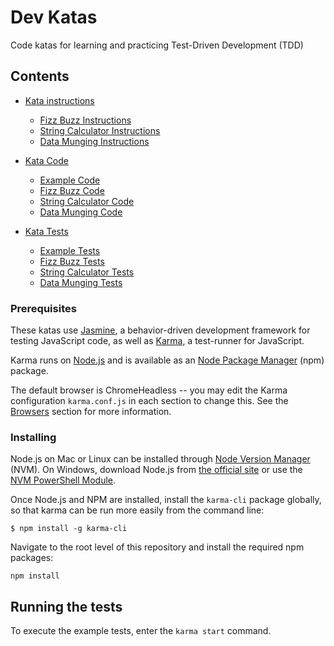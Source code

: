 # Dev Katas

Code katas for learning and practicing Test-Driven Development (TDD)

## Contents

 * [Kata instructions](./help)
   * [Fizz Buzz Instructions](./help/1-fizz-buzz.txt)
   * [String Calculator Instructions](./help/2-string-calc.txt)
   * [Data Munging Instructions](./help/3-data-munge.txt)


 * [Kata Code](./js)
   * [Example Code](./js/clue-module.js)
   * [Fizz Buzz Code](./js/1-fizz-buzz/fizz-buzz.js)
   * [String Calculator Code](./js/2-string-calc/string-calc.js)
   * [Data Munging Code](./js/3-data-munge/data-munge.js)


 * [Kata Tests](./test)
   * [Example Tests](./test/clue-module.test.js)
   * [Fizz Buzz Tests](./test/fizz-buzz.test.js)
   * [String Calculator Tests](./test/string-calc.test.js)
   * [Data Munging Tests](./test/data-munge.test.js)


### Prerequisites

These katas use [Jasmine](https://jasmine.github.io/), a behavior-driven development framework for testing JavaScript code, as well as [Karma](https://karma-runner.github.io/2.0/index.html), a test-runner for JavaScript.

Karma runs on [Node.js](http://nodejs.org/) and is available as an [Node Package Manager](https://npmjs.org/package/karma) (npm) package.

The default browser is ChromeHeadless -- you may edit the Karma configuration `karma.conf.js` in each section to change this. See the [Browsers](https://karma-runner.github.io/2.0/config/browsers.html) section for more information.


### Installing

Node.js on Mac or Linux can be installed through [Node Version Manager](https://github.com/creationix/nvm) (NVM). On Windows, download Node.js from [the official site](https://nodejs.org/) or use the [NVM PowerShell Module](https://www.powershellgallery.com/packages/nvm).

Once Node.js and NPM are installed, install the `karma-cli` package globally, so that karma can be run more easily from the command line:

```
$ npm install -g karma-cli
```

Navigate to the root level of this repository and install the required npm packages:

```
npm install
```

## Running the tests

To execute the example tests, enter the `karma start` command.